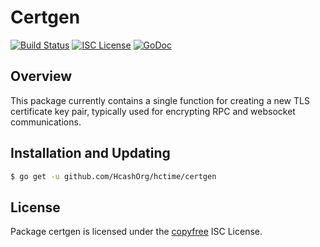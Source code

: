 Certgen
======

[![Build Status](http://img.shields.io/travis/HcashOrg/hcd.svg)](https://travis-ci.org/HcashOrg/hcd)
[![ISC License](http://img.shields.io/badge/license-ISC-blue.svg)](http://copyfree.org)
[![GoDoc](https://img.shields.io/badge/godoc-reference-blue.svg)](http://godoc.org/github.com/HcashOrg/hctime/certgen)

## Overview

This package currently contains a single function for creating
a new TLS certificate key pair, typically used for encrypting
RPC and websocket communications.

## Installation and Updating

```bash
$ go get -u github.com/HcashOrg/hctime/certgen
```

## License

Package certgen is licensed under the [copyfree](http://copyfree.org) ISC
License.

